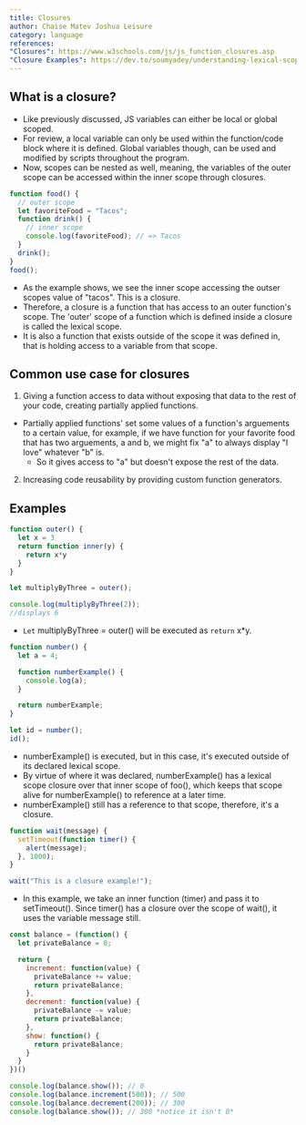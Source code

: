 ```yaml
---
title: Closures
author: Chaise Matev Joshua Leisure
category: language
references: 
"Closures": https://www.w3schools.com/js/js_function_closures.asp
"Closure Examples": https://dev.to/soumyadey/understanding-lexical-scope-closures-in-javascript-229b
---
```


## What is a closure?
- Like previously discussed, JS variables can either be local or global scoped.
- For review, a local variable can only be used within the function/code block where it is defined. Global variables though, can be used and modified by scripts throughout the program.
- Now, scopes can be nested as well, meaning, the variables of the outer scope can be accessed within the inner scope through closures. 
  
```javascript
function food() {
  // outer scope
  let favoriteFood = "Tacos";
  function drink() {
    // inner scope
    console.log(favoriteFood); // => Tacos
  }
  drink();
}
food();
```
- As the example shows, we see the inner scope accessing the outser scopes value of "tacos". This is a closure.
- Therefore, a closure is a function that has access to an outer function's scope.
  The 'outer' scope of a function which is defined inside a closure is called the lexical scope.
- It is also a function that exists outside of the scope it was defined in, that is holding access to a variable from that scope.

## Common use case for closures
1. Giving a function access to data without exposing that data to the rest of your code, creating partially applied functions.
- Partially applied functions' set some values of a function's arguements to a certain value, for example, if we have function for your favorite food that has two arguements, a and b, we might fix "a" to always display "I love" whatever "b" is.
  - So it gives access to "a" but doesn't expose the rest of the data.
2. Increasing code reusability by providing custom function generators.

## Examples
```javascript
function outer() {
  let x = 3
  return function inner(y) {
    return x*y
  }
}

let multiplyByThree = outer();

console.log(multiplyByThree(2));
//displays 6
```
- `Let` multiplyByThree = outer() will be executed as `return` x*y.

```javascript
function number() {
  let a = 4;

  function numberExample() {
    console.log(a);
  }

  return numberExample;
}

let id = number();
id();
```
- numberExample() is executed, but in this case, it's executed outside of its declared lexical scope.
- By virtue of where it was declared, numberExample() has a lexical scope closure over that inner scope of foo(), which keeps that scope alive for numberExample() to reference at a later time.
- numberExample() still has a reference to that scope, therefore, it's a closure.
```javascript
function wait(message) {
  setTimeout(function timer() {
    alert(message);
  }, 1000);
}

wait("This is a closure example!");
```
- In this example, we take an inner function (timer) and pass it to setTimeout(). Since timer() has a closure over the scope of wait(), it uses the variable message still.
```javascript
const balance = (function() {
  let privateBalance = 0;

  return {
    increment: function(value) {
      privateBalance += value;
      return privateBalance;
    },
    decrement: function(value) {
      privateBalance -= value;
      return privateBalance;
    },
    show: function() {
      return privateBalance;
    }
  }
})()

console.log(balance.show()); // 0
console.log(balance.increment(500)); // 500
console.log(balance.decrement(200)); // 300
console.log(balance.show()); // 300 *notice it isn't 0*
```